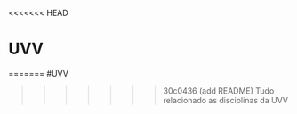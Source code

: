 <<<<<<< HEAD
# UVV

=======
#UVV
>>>>>>> 30c0436 (add README)
Tudo relacionado as disciplinas da UVV
